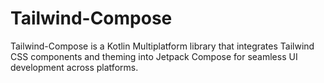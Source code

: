 # Tailwind-Compose
Tailwind-Compose is a Kotlin Multiplatform library that integrates Tailwind CSS components and theming into Jetpack Compose for seamless UI development across platforms.
